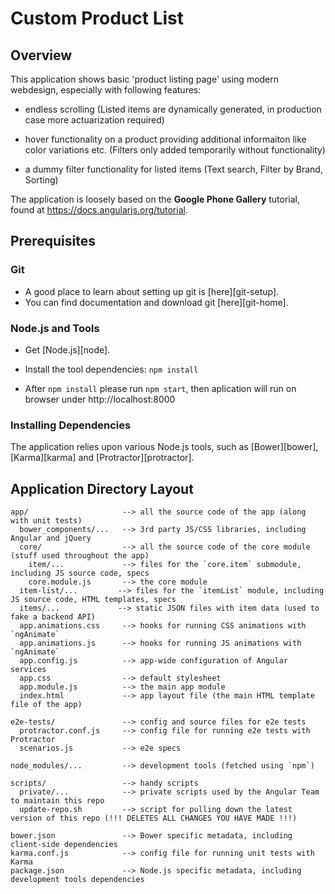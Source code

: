 # Custom Product List

## Overview

This application shows basic 'product listing page' using modern webdesign, especially with following features:

* endless scrolling (Listed items are dynamically generated, in production case more actuarization required)

* hover functionality on a product providing additional informaiton like color variations etc. (Filters only added temporarily without functionality)

* a dummy filter functionality for listed items (Text search, Filter by Brand, Sorting)


The application is loosely based on the **Google Phone Gallery** tutorial, found at https://docs.angularjs.org/tutorial.


## Prerequisites

### Git

- A good place to learn about setting up git is [here][git-setup].
- You can find documentation and download git [here][git-home].

### Node.js and Tools

- Get [Node.js][node].
- Install the tool dependencies: `npm install`

- After `npm install` please run `npm start`, then aplication will run on browser under http://localhost:8000

### Installing Dependencies

The application relies upon various Node.js tools, such as [Bower][bower], [Karma][karma] and
[Protractor][protractor].

## Application Directory Layout

```
app/                     --> all the source code of the app (along with unit tests)
  bower_components/...   --> 3rd party JS/CSS libraries, including Angular and jQuery
  core/                  --> all the source code of the core module (stuff used throughout the app)
    item/...             --> files for the `core.item` submodule, including JS source code, specs
    core.module.js       --> the core module
  item-list/...         --> files for the `itemList` module, including JS source code, HTML templates, specs
  items/...             --> static JSON files with item data (used to fake a backend API)
  app.animations.css     --> hooks for running CSS animations with `ngAnimate`
  app.animations.js      --> hooks for running JS animations with `ngAnimate`
  app.config.js          --> app-wide configuration of Angular services
  app.css                --> default stylesheet
  app.module.js          --> the main app module
  index.html             --> app layout file (the main HTML template file of the app)

e2e-tests/               --> config and source files for e2e tests
  protractor.conf.js     --> config file for running e2e tests with Protractor
  scenarios.js           --> e2e specs

node_modules/...         --> development tools (fetched using `npm`)

scripts/                 --> handy scripts
  private/...            --> private scripts used by the Angular Team to maintain this repo
  update-repo.sh         --> script for pulling down the latest version of this repo (!!! DELETES ALL CHANGES YOU HAVE MADE !!!)

bower.json               --> Bower specific metadata, including client-side dependencies
karma.conf.js            --> config file for running unit tests with Karma
package.json             --> Node.js specific metadata, including development tools dependencies
```
